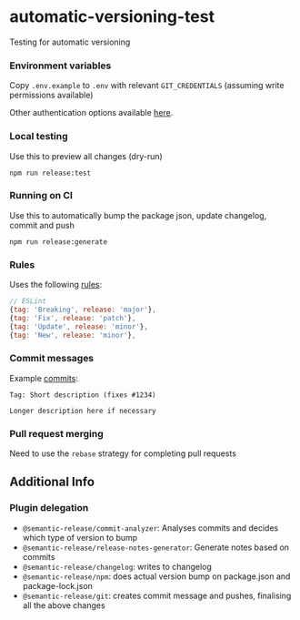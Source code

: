# automatic-versioning-test

Testing for automatic versioning

### Environment variables

Copy `.env.example` to `.env` with relevant `GIT_CREDENTIALS` (assuming write permissions available)

Other authentication options available [here](https://github.com/semantic-release/semantic-release/blob/master/docs/usage/ci-configuration.md#authentication).

### Local testing

Use this to preview all changes (dry-run)
```
npm run release:test
```

### Running on CI

Use this to automatically bump the package json, update changelog, commit and push
```
npm run release:generate
```

### Rules

Uses the following [rules](https://github.com/semantic-release/commit-analyzer/blob/master/lib/default-release-rules.js):

```js
// ESLint
{tag: 'Breaking', release: 'major'},
{tag: 'Fix', release: 'patch'},
{tag: 'Update', release: 'minor'},
{tag: 'New', release: 'minor'},
```

### Commit messages

Example [commits](https://github.com/conventional-changelog/conventional-changelog/tree/master/packages/conventional-changelog-eslint):

```
Tag: Short description (fixes #1234)

Longer description here if necessary
```

### Pull request merging

Need to use the `rebase` strategy for completing pull requests

## Additional Info

### Plugin delegation

- `@semantic-release/commit-analyzer`: Analyses commits and decides which type of version to bump
- `@semantic-release/release-notes-generator`: Generate notes based on commits
- `@semantic-release/changelog`: writes to changelog
- `@semantic-release/npm`: does actual version bump on package.json and package-lock.json
- `@semantic-release/git`: creates commit message and pushes, finalising all the above changes
